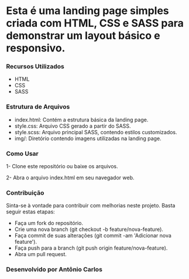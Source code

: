 # Esta é uma landing page simples criada com HTML, CSS e SASS para demonstrar um layout básico e responsivo.

### Recursos Utilizados

- HTML
- CSS
- SASS


### Estrutura de Arquivos

- index.html: Contém a estrutura básica da landing page.
- style.css: Arquivo CSS gerado a partir do SASS.
- style.scss: Arquivo principal SASS, contendo estilos customizados.
- img/: Diretório contendo imagens utilizadas na landing page.

### Como Usar

1- Clone este repositório ou baixe os arquivos.

2- Abra o arquivo index.html em seu navegador web.

### Contribuição

Sinta-se à vontade para contribuir com melhorias neste projeto. Basta seguir estas etapas:

- Faça um fork do repositório.
- Crie uma nova branch (git checkout -b feature/nova-feature).
- Faça commit de suas alterações (git commit -am 'Adicionar nova feature').
- Faça push para a branch (git push origin feature/nova-feature).
- Abra um pull request.

### Desenvolvido por Antônio Carlos

